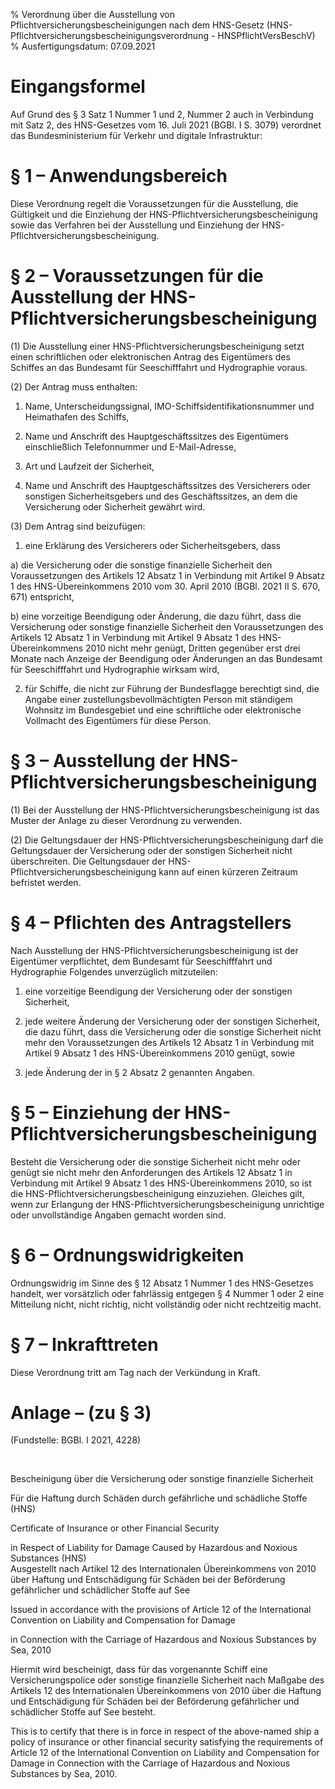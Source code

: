 % Verordnung über die Ausstellung von Pflichtversicherungsbescheinigungen nach dem HNS-Gesetz  (HNS-Pflichtversicherungsbescheinigungsverordnung - HNSPflichtVersBeschV)
% Ausfertigungsdatum: 07.09.2021
 
# Eingangsformel

Auf Grund des § 3 Satz 1 Nummer 1 und 2, Nummer 2 auch in Verbindung mit Satz 2, des HNS-Gesetzes vom 16. Juli 2021 (BGBl. I S. 3079) verordnet das Bundesministerium für Verkehr und digitale Infrastruktur:

# § 1 – Anwendungsbereich

Diese Verordnung regelt die Voraussetzungen für die Ausstellung, die Gültigkeit und die Einziehung der HNS-Pflichtversicherungsbescheinigung sowie das Verfahren bei der Ausstellung und Einziehung der HNS-Pflichtversicherungsbescheinigung.

# § 2 – Voraussetzungen für die Ausstellung der HNS-Pflichtversicherungsbescheinigung

(1) Die Ausstellung einer HNS-Pflichtversicherungsbescheinigung setzt einen schriftlichen oder elektronischen Antrag des Eigentümers des Schiffes an das Bundesamt für Seeschifffahrt und Hydrographie voraus.

(2) Der Antrag muss enthalten:

1. Name, Unterscheidungssignal, IMO-Schiffsidentifikationsnummer und Heimathafen des Schiffs,

2. Name und Anschrift des Hauptgeschäftssitzes des Eigentümers einschließlich Telefonnummer und E-Mail-Adresse,

3. Art und Laufzeit der Sicherheit,

4. Name und Anschrift des Hauptgeschäftssitzes des Versicherers oder sonstigen Sicherheitsgebers und des Geschäftssitzes, an dem die Versicherung oder Sicherheit gewährt wird.

(3) Dem Antrag sind beizufügen:

1. eine Erklärung des Versicherers oder Sicherheitsgebers, dass

a) die Versicherung oder die sonstige finanzielle Sicherheit den Voraussetzungen des Artikels 12 Absatz 1 in Verbindung mit Artikel 9 Absatz 1 des HNS-Übereinkommens 2010 vom 30. April 2010 (BGBl. 2021 II S. 670, 671) entspricht,

b) eine vorzeitige Beendigung oder Änderung, die dazu führt, dass die Versicherung oder sonstige finanzielle Sicherheit den Voraussetzungen des Artikels 12 Absatz 1 in Verbindung mit Artikel 9 Absatz 1 des HNS-Übereinkommens 2010 nicht mehr genügt, Dritten gegenüber erst drei Monate nach Anzeige der Beendigung oder Änderungen an das Bundesamt für Seeschifffahrt und Hydrographie wirksam wird,

2. für Schiffe, die nicht zur Führung der Bundesflagge berechtigt sind, die Angabe einer zustellungsbevollmächtigten Person mit ständigem Wohnsitz im Bundesgebiet und eine schriftliche oder elektronische Vollmacht des Eigentümers für diese Person.

# § 3 – Ausstellung der HNS-Pflichtversicherungsbescheinigung

(1) Bei der Ausstellung der HNS-Pflichtversicherungsbescheinigung ist das Muster der Anlage zu dieser Verordnung zu verwenden.

(2) Die Geltungsdauer der HNS-Pflichtversicherungsbescheinigung darf die Geltungsdauer der Versicherung oder der sonstigen Sicherheit nicht überschreiten. Die Geltungsdauer der HNS-Pflichtversicherungsbescheinigung kann auf einen kürzeren Zeitraum befristet werden.

# § 4 – Pflichten des Antragstellers

Nach Ausstellung der HNS-Pflichtversicherungsbescheinigung ist der Eigentümer verpflichtet, dem Bundesamt für Seeschifffahrt und Hydrographie Folgendes unverzüglich mitzuteilen:

1. eine vorzeitige Beendigung der Versicherung oder der sonstigen Sicherheit,

2. jede weitere Änderung der Versicherung oder der sonstigen Sicherheit, die dazu führt, dass die Versicherung oder die sonstige Sicherheit nicht mehr den Voraussetzungen des Artikels 12 Absatz 1 in Verbindung mit Artikel 9 Absatz 1 des HNS-Übereinkommens 2010 genügt, sowie

3. jede Änderung der in § 2 Absatz 2 genannten Angaben.

# § 5 – Einziehung der HNS-Pflichtversicherungsbescheinigung

Besteht die Versicherung oder die sonstige Sicherheit nicht mehr oder genügt sie nicht mehr den Anforderungen des Artikels 12 Absatz 1 in Verbindung mit Artikel 9 Absatz 1 des HNS-Übereinkommens 2010, so ist die HNS-Pflichtversicherungsbescheinigung einzuziehen. Gleiches gilt, wenn zur Erlangung der HNS-Pflichtversicherungsbescheinigung unrichtige oder unvollständige Angaben gemacht worden sind.

# § 6 – Ordnungswidrigkeiten

Ordnungswidrig im Sinne des § 12 Absatz 1 Nummer 1 des HNS-Gesetzes handelt, wer vorsätzlich oder fahrlässig entgegen § 4 Nummer 1 oder 2 eine Mitteilung nicht, nicht richtig, nicht vollständig oder nicht rechtzeitig macht.

# § 7 – Inkrafttreten

Diese Verordnung tritt am Tag nach der Verkündung in Kraft.

# Anlage – (zu § 3)

(Fundstelle: BGBl. I 2021, 4228)

 

Bescheinigung über die Versicherung oder sonstige finanzielle Sicherheit  

Für die Haftung durch Schäden durch gefährliche und schädliche Stoffe (HNS)  

Certificate of Insurance or other Financial Security  

in Respect of Liability for Damage Caused by Hazardous and Noxious Substances (HNS)  
Ausgestellt nach Artikel 12 des Internationalen Übereinkommens von 2010  
über Haftung und Entschädigung für Schäden bei der Beförderung gefährlicher und schädlicher Stoffe auf See  

Issued in accordance with the provisions of Article 12 of the International Convention on Liability and Compensation for Damage  

in Connection with the Carriage of Hazardous and Noxious Substances by Sea, 2010

Hiermit wird bescheinigt, dass für das vorgenannte Schiff eine Versicherungspolice oder sonstige finanzielle Sicherheit nach Maßgabe des Artikels 12 des Internationalen Übereinkommens von 2010 über die Haftung und Entschädigung für Schäden bei der Beförderung gefährlicher und schädlicher Stoffe auf See besteht.

This is to certify that there is in force in respect of the above-named ship a policy of insurance or other financial security satisfying the requirements of Article 12 of the International Convention on Liability and Compensation for Damage in Connection with the Carriage of Hazardous and Noxious Substances by Sea, 2010.
